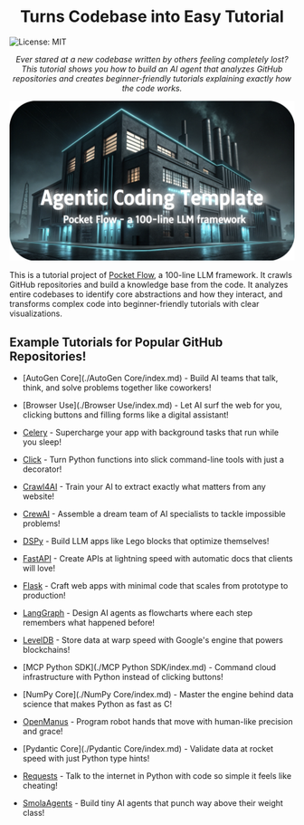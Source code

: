 <h1 align="center">Turns Codebase into Easy Tutorial</h1>

![License: MIT](https://img.shields.io/badge/License-MIT-yellow.svg)

<p align="center">
<i>Ever stared at a new codebase written by others feeling completely lost? This tutorial shows you how to build an AI agent that analyzes GitHub repositories and creates beginner-friendly tutorials explaining exactly how the code works.</i>
</p>

<p align="center">
  <a href="https://github.com/The-Pocket/PocketFlow" target="_blank">
    <img 
      src="./assets/banner.png" width="800"
    />
  </a>
</p>

This is a tutorial project of [Pocket Flow](https://github.com/The-Pocket/PocketFlow), a 100-line LLM framework. It crawls GitHub repositories and build a knowledge base from the code. It analyzes entire codebases to identify core abstractions and how they interact, and transforms complex code into beginner-friendly tutorials with clear visualizations.

## Example Tutorials for Popular GitHub Repositories!

- [AutoGen Core](./AutoGen Core/index.md) - Build AI teams that talk, think, and solve problems together like coworkers!

- [Browser Use](./Browser Use/index.md) - Let AI surf the web for you, clicking buttons and filling forms like a digital assistant!

- [Celery](./Celery/index.md) - Supercharge your app with background tasks that run while you sleep!

- [Click](./Click/index.md) - Turn Python functions into slick command-line tools with just a decorator!

- [Crawl4AI](./Crawl4AI/index.md) - Train your AI to extract exactly what matters from any website!

- [CrewAI](./CrewAI/index.md) - Assemble a dream team of AI specialists to tackle impossible problems!

- [DSPy](./DSPy/index.md) - Build LLM apps like Lego blocks that optimize themselves!

- [FastAPI](./FastAPI/index.md) - Create APIs at lightning speed with automatic docs that clients will love!

- [Flask](./Flask/index.md) - Craft web apps with minimal code that scales from prototype to production!

- [LangGraph](./LangGraph/index.md) - Design AI agents as flowcharts where each step remembers what happened before!

- [LevelDB](./LevelDB/index.md) - Store data at warp speed with Google's engine that powers blockchains!

- [MCP Python SDK](./MCP Python SDK/index.md) - Command cloud infrastructure with Python instead of clicking buttons!

- [NumPy Core](./NumPy Core/index.md) - Master the engine behind data science that makes Python as fast as C!

- [OpenManus](./OpenManus/index.md) - Program robot hands that move with human-like precision and grace!

- [Pydantic Core](./Pydantic Core/index.md) - Validate data at rocket speed with just Python type hints!

- [Requests](./Requests/index.md) - Talk to the internet in Python with code so simple it feels like cheating!

- [SmolaAgents](./SmolaAgents/index.md) - Build tiny AI agents that punch way above their weight class!



